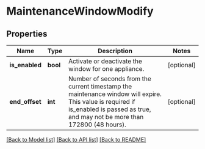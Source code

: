 # MaintenanceWindowModify

## Properties
Name | Type | Description | Notes
------------ | ------------- | ------------- | -------------
**is_enabled** | **bool** | Activate or deactivate the window for one appliance. | [optional] 
**end_offset** | **int** | Number of seconds from the current timestamp the maintenance window will expire. This value is required if is_enabled is passed as true, and may not be more than 172800 (48 hours). | [optional] 

[[Back to Model list]](../README.md#documentation-for-models) [[Back to API list]](../README.md#documentation-for-api-endpoints) [[Back to README]](../README.md)


